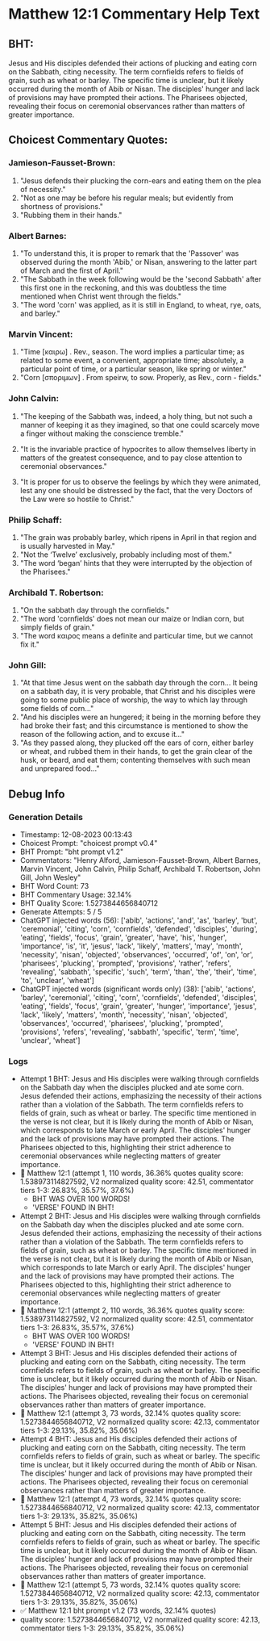 # Matthew 12:1 Commentary Help Text

## BHT:
Jesus and His disciples defended their actions of plucking and eating corn on the Sabbath, citing necessity. The term cornfields refers to fields of grain, such as wheat or barley. The specific time is unclear, but it likely occurred during the month of Abib or Nisan. The disciples' hunger and lack of provisions may have prompted their actions. The Pharisees objected, revealing their focus on ceremonial observances rather than matters of greater importance.

## Choicest Commentary Quotes:
### Jamieson-Fausset-Brown:
1. "Jesus defends their plucking the corn-ears and eating them on the plea of necessity."
2. "Not as one may be before his regular meals; but evidently from shortness of provisions."
3. "Rubbing them in their hands."

### Albert Barnes:
1. "To understand this, it is proper to remark that the 'Passover' was observed during the month 'Abib,' or Nisan, answering to the latter part of March and the first of April."
2. "The Sabbath in the week following would be the 'second Sabbath' after this first one in the reckoning, and this was doubtless the time mentioned when Christ went through the fields."
3. "The word 'corn' was applied, as it is still in England, to wheat, rye, oats, and barley."

### Marvin Vincent:
1. "Time [καιρω] . Rev., season. The word implies a particular time; as related to some event, a convenient, appropriate time; absolutely, a particular point of time, or a particular season, like spring or winter."
2. "Corn [σποριμων] . From speirw, to sow. Properly, as Rev., corn - fields."

### John Calvin:
1. "The keeping of the Sabbath was, indeed, a holy thing, but not such a manner of keeping it as they imagined, so that one could scarcely move a finger without making the conscience tremble."
2. "It is the invariable practice of hypocrites to allow themselves liberty in matters of the greatest consequence, and to pay close attention to ceremonial observances."
 
3. "It is proper for us to observe the feelings by which they were animated, lest any one should be distressed by the fact, that the very Doctors of the Law were so hostile to Christ."

### Philip Schaff:
1. "The grain was probably barley, which ripens in April in that region and is usually harvested in May."
2. "Not the ‘Twelve’ exclusively, probably including most of them."
3. "The word ‘began’ hints that they were interrupted by the objection of the Pharisees."

### Archibald T. Robertson:
1. "On the sabbath day through the cornfields." 
2. "The word 'cornfields' does not mean our maize or Indian corn, but simply fields of grain." 
3. "The word καιρος means a definite and particular time, but we cannot fix it."

### John Gill:
1. "At that time Jesus went on the sabbath day through the corn... It being on a sabbath day, it is very probable, that Christ and his disciples were going to some public place of worship, the way to which lay through some fields of corn..."
2. "And his disciples were an hungered; it being in the morning before they had broke their fast; and this circumstance is mentioned to show the reason of the following action, and to excuse it..."
3. "As they passed along, they plucked off the ears of corn, either barley or wheat, and rubbed them in their hands, to get the grain clear of the husk, or beard, and eat them; contenting themselves with such mean and unprepared food..."


## Debug Info
### Generation Details
- Timestamp: 12-08-2023 00:13:43
- Choicest Prompt: "choicest prompt v0.4"
- BHT Prompt: "bht prompt v1.2"
- Commentators: "Henry Alford, Jamieson-Fausset-Brown, Albert Barnes, Marvin Vincent, John Calvin, Philip Schaff, Archibald T. Robertson, John Gill, John Wesley"
- BHT Word Count: 73
- BHT Commentary Usage: 32.14%
- BHT Quality Score: 1.5273844656840712
- Generate Attempts: 5 / 5
- ChatGPT injected words (56):
	['abib', 'actions', 'and', 'as', 'barley', 'but', 'ceremonial', 'citing', 'corn', 'cornfields', 'defended', 'disciples', 'during', 'eating', 'fields', 'focus', 'grain', 'greater', 'have', 'his', 'hunger', 'importance', 'is', 'it', 'jesus', 'lack', 'likely', 'matters', 'may', 'month', 'necessity', 'nisan', 'objected', 'observances', 'occurred', 'of', 'on', 'or', 'pharisees', 'plucking', 'prompted', 'provisions', 'rather', 'refers', 'revealing', 'sabbath', 'specific', 'such', 'term', 'than', 'the', 'their', 'time', 'to', 'unclear', 'wheat']
- ChatGPT injected words (significant words only) (38):
	['abib', 'actions', 'barley', 'ceremonial', 'citing', 'corn', 'cornfields', 'defended', 'disciples', 'eating', 'fields', 'focus', 'grain', 'greater', 'hunger', 'importance', 'jesus', 'lack', 'likely', 'matters', 'month', 'necessity', 'nisan', 'objected', 'observances', 'occurred', 'pharisees', 'plucking', 'prompted', 'provisions', 'refers', 'revealing', 'sabbath', 'specific', 'term', 'time', 'unclear', 'wheat']

### Logs
- Attempt 1 BHT: Jesus and His disciples were walking through cornfields on the Sabbath day when the disciples plucked and ate some corn. Jesus defended their actions, emphasizing the necessity of their actions rather than a violation of the Sabbath. The term cornfields refers to fields of grain, such as wheat or barley. The specific time mentioned in the verse is not clear, but it is likely during the month of Abib or Nisan, which corresponds to late March or early April. The disciples' hunger and the lack of provisions may have prompted their actions. The Pharisees objected to this, highlighting their strict adherence to ceremonial observances while neglecting matters of greater importance.
- 🔄 Matthew 12:1 (attempt 1, 110 words, 36.36% quotes quality score: 1.538973114827592, V2 normalized quality score: 42.51, commentator tiers 1-3: 26.83%, 35.57%, 37.6%) 
	- BHT WAS OVER 100 WORDS! 
	- 'VERSE' FOUND IN BHT!
- Attempt 2 BHT: Jesus and His disciples were walking through cornfields on the Sabbath day when the disciples plucked and ate some corn. Jesus defended their actions, emphasizing the necessity of their actions rather than a violation of the Sabbath. The term cornfields refers to fields of grain, such as wheat or barley. The specific time mentioned in the verse is not clear, but it is likely during the month of Abib or Nisan, which corresponds to late March or early April. The disciples' hunger and the lack of provisions may have prompted their actions. The Pharisees objected to this, highlighting their strict adherence to ceremonial observances while neglecting matters of greater importance.
- 🔄 Matthew 12:1 (attempt 2, 110 words, 36.36% quotes quality score: 1.538973114827592, V2 normalized quality score: 42.51, commentator tiers 1-3: 26.83%, 35.57%, 37.6%) 
	- BHT WAS OVER 100 WORDS! 
	- 'VERSE' FOUND IN BHT!
- Attempt 3 BHT: Jesus and His disciples defended their actions of plucking and eating corn on the Sabbath, citing necessity. The term cornfields refers to fields of grain, such as wheat or barley. The specific time is unclear, but it likely occurred during the month of Abib or Nisan. The disciples' hunger and lack of provisions may have prompted their actions. The Pharisees objected, revealing their focus on ceremonial observances rather than matters of greater importance.
- 🔄 Matthew 12:1 (attempt 3, 73 words, 32.14% quotes quality score: 1.5273844656840712, V2 normalized quality score: 42.13, commentator tiers 1-3: 29.13%, 35.82%, 35.06%)
- Attempt 4 BHT: Jesus and His disciples defended their actions of plucking and eating corn on the Sabbath, citing necessity. The term cornfields refers to fields of grain, such as wheat or barley. The specific time is unclear, but it likely occurred during the month of Abib or Nisan. The disciples' hunger and lack of provisions may have prompted their actions. The Pharisees objected, revealing their focus on ceremonial observances rather than matters of greater importance.
- 🔄 Matthew 12:1 (attempt 4, 73 words, 32.14% quotes quality score: 1.5273844656840712, V2 normalized quality score: 42.13, commentator tiers 1-3: 29.13%, 35.82%, 35.06%)
- Attempt 5 BHT: Jesus and His disciples defended their actions of plucking and eating corn on the Sabbath, citing necessity. The term cornfields refers to fields of grain, such as wheat or barley. The specific time is unclear, but it likely occurred during the month of Abib or Nisan. The disciples' hunger and lack of provisions may have prompted their actions. The Pharisees objected, revealing their focus on ceremonial observances rather than matters of greater importance.
- 🔄 Matthew 12:1 (attempt 5, 73 words, 32.14% quotes quality score: 1.5273844656840712, V2 normalized quality score: 42.13, commentator tiers 1-3: 29.13%, 35.82%, 35.06%)
- ✅ Matthew 12:1 bht prompt v1.2 (73 words, 32.14% quotes)
- quality score: 1.5273844656840712, V2 normalized quality score: 42.13, commentator tiers 1-3: 29.13%, 35.82%, 35.06%)